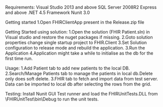 Requirements:
Visual Studio 2013 and above
SQL Server 2008R2 Express and above
.NET 4.5 Framework
Nunit 3.0

Getting started
1.Open FHIRClientApp present in the Release.zip file


Getting Started using solution:
1.Open the solution (FHIR Patient.sln) in Visual studio and restore the nuget packages if missing.
2.Goto solution properties change single startup project to FHIR.Client
3.Set Solution configuration to release mode and rebuild the application.
3.Run the Application
4.Application might take a while to initialise as the db for the first time run.

Usage:
1.Add Patient tab to add new patients to the local DB.
2.Search/Manage Patients tab to manage the patients in local db.Delete only does soft delete.
3.FHIR tab to fetch and import data from test server. Data can be imported to local db after selecting the rows from the grid.

Testing:
Install Nunit GUI Test runner and load the FHIRUnitTests.DLL from \FHIRUnitTest\bin\Debug
to run the unit tests.